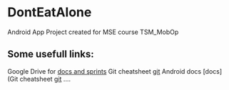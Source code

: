 # DontEatAlone
Android App Project created for MSE course TSM_MobOp

## Some usefull links:
Google Drive for [docs and sprints](https://drive.google.com/file/d/18puiAp31uBbGTl7sLNbByDq9YLSTS-d5/view?usp=sharing)
Git cheatsheet [git](https://www.git-tower.com/blog/git-cheat-sheet)
Android docs [docs](Git cheatsheet [git](https://www.git-tower.com/blog/git-cheat-sheet)
....
